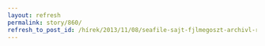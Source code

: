 ```yaml
---
layout: refresh
permalink: story/860/
refresh_to_post_id: /hírek/2013/11/08/seafile-sajt-fjlmegoszt-archivl-rendszer
---
```

